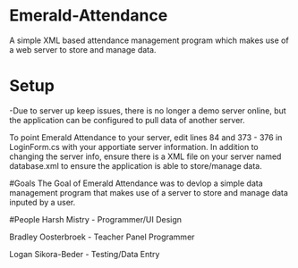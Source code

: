 # Emerald-Attendance
A simple XML based attendance management program which makes use of a web server to store and manage data.

# Setup
-Due to server up keep issues, there is no longer a demo server online, but the application can be configured to pull data of another server. 

To point Emerald Attendance to your server, edit lines 84 and 373 - 376  in LoginForm.cs with your apportiate server information. In addition to changing the server info, ensure there is a XML file on your server named database.xml to ensure the application is able to store/manage data.


#Goals
The Goal of Emerald Attendance was to devlop a simple data management program that makes use of a server to store and manage data inputed by a user.

#People
Harsh Mistry - Programmer/UI Design 

Bradley Oosterbroek - Teacher Panel Programmer 

Logan Sikora-Beder - Testing/Data Entry 

